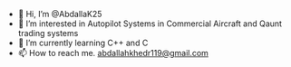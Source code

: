 - 👋 Hi, I’m @AbdallaK25
- 👀 I’m interested in Autopilot Systems in Commercial Aircraft and Qaunt trading systems
- 🌱 I’m currently learning C++ and C 
- 📫 How to reach me. abdallahkhedr119@gmail.com

<!---
AbdallaK25/AbdallaK25 is a ✨ special ✨ repository because its `README.md` (this file) appears on your GitHub profile.
You can click the Preview link to take a look at your changes.
--->
